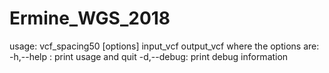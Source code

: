 # Ermine_WGS_2018
usage:
    vcf_spacing50 [options] input_vcf output_vcf
where the options are:
    -h,--help : print usage and quit
    -d,--debug: print debug information
